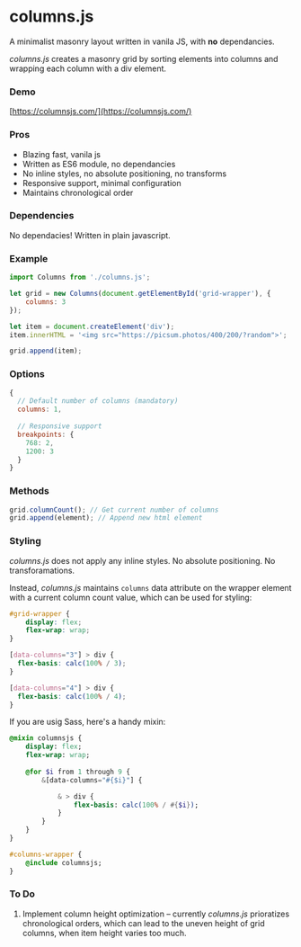 # columns.js
A minimalist masonry layout written in vanila JS, with **no** dependancies. 

*columns.js* creates a masonry grid by sorting elements into columns and wrapping each column with a div element.

### Demo

[https://columnsjs.com/](https://columnsjs.com/)

### Pros

* Blazing fast, vanila js
* Written as ES6 module, no dependancies
* No inline styles, no absolute positioning, no transforms
* Responsive support, minimal configuration
* Maintains chronological order

### Dependencies

No dependacies! Written in plain javascript.

### Example
```js
import Columns from './columns.js';

let grid = new Columns(document.getElementById('grid-wrapper'), {
    columns: 3
});

let item = document.createElement('div');
item.innerHTML = '<img src="https://picsum.photos/400/200/?random">';

grid.append(item);
```

### Options
```js
{
  // Default number of columns (mandatory)
  columns: 1,
  
  // Responsive support
  breakpoints: {
    768: 2,
    1200: 3
  }
}
```

### Methods
```js
grid.columnCount(); // Get current number of columns
grid.append(element); // Append new html element
```

### Styling
*columns.js* does not apply any inline styles. No absolute positioning. No transforamations.

Instead, *columns.js* maintains `columns` data attribute on the wrapper element with a current column count value, which can be used for styling:

```css
#grid-wrapper {
    display: flex;
    flex-wrap: wrap;
}

[data-columns="3"] > div {
  flex-basis: calc(100% / 3);
}

[data-columns="4"] > div {
  flex-basis: calc(100% / 4);
}
```

If you are usig Sass, here's a handy mixin:
```sass
@mixin columnsjs {
    display: flex;
    flex-wrap: wrap;
    
    @for $i from 1 through 9 {
        &[data-columns="#{$i}"] {

            & > div {
                flex-basis: calc(100% / #{$i});
            }
        }
    }
}

#columns-wrapper {
    @include columnsjs;
}
```

### To Do

1. Implement column height optimization – currently *columns.js* prioratizes chronological orders, which can lead to the uneven height of grid columns, when item height varies too much.
